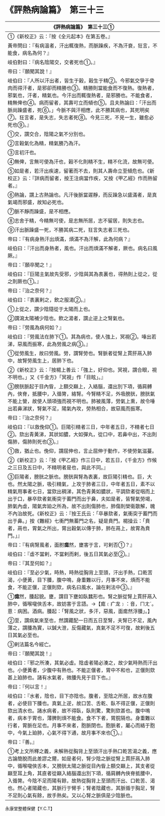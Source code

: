 # 《評熱病論篇》　第三十三

|**《評熱病論篇》　第三十三①**|
|---|
|①《新校正》云：『按《全元起本》在第五卷。』|
|黃帝問曰：『有病溫者，汗出輒復熱，而脈躁疾，不為汗衰，狂言，不能食，病名為何？』|
|岐伯對曰：『病名陰陽交，交者死也①。』|
|帝曰：『願聞其說！』|
|岐伯曰：『人所以汗出者，皆生于榖，榖生于精②。今邪氣交爭于骨肉而得汗者，是邪卻而精勝也③。精勝則當能食而不復熱。復熱者，邪氣也，汗者，精氣也。今汗出而輒復熱者，是邪勝也。不能食者，精無俾也④。病而留者，其壽可立而傾也⑤。且夫熱論曰：「汗出而脈尚躁盛者，死⑥。」今脈不與汗相應，此不勝其病也，其死明矣⑦。狂言者，是失志，失志者死⑧。今見三死，不見一生，雖愈必死也⑨。』|
|①交，謂交合，陰陽之氣不分別也。|
|②言榖氣化為精，精氣勝乃為汗。|
|③言初汗也。|
|④無俾，言無可使為汗也，榖不化則精不生，精不化流，故無可使。|
|⑤如是者，若汗出疾速，留著而不去，則其人壽命立至傾危也。《新校正》云：『詳病而留者，按王注病當作疾，又按《甲乙經》作而熱留者。』|
|⑥熱論，謂上古熱論也。凡汗後脈當遲靜，而反躁急以盛滿者，是真氣竭而邪盛，故知必死也。|
|⑦脈不靜而躁盛，是不相應。|
|⑧志舍于精，今精無可使，是志無所居，志不留居，則失志也。|
|⑨汗出脈躁盛一死，不勝其病二死，狂言失志者三死也。|
|帝曰：『有病身熱汗出煩滿，煩滿不為汗解，此為何病？』|
|岐伯曰：『汗出而身熱者，風也。汗出而煩滿不解者，厥也。病名曰風厥。』|
|帝曰：『願卒聞之！』|
|岐伯曰：『巨陽主氣故先受邪，少陰與其為表裏也，得熱則上從之，從之則厥也①。』|
|帝曰：『治之奈何？』|
|岐伯曰：『表裏剌之，飲之服湯②。』|
|①上從之，謂少陰隨從于太陽而上也。|
|②謂瀉太陽補少陰也。飲之湯者，謂止逆上之腎氣也。|
|帝曰：『勞風為病何如？』|
|岐伯曰：『勞風法在肺下①。其為病也，使人強上，冥視②。唾出若涕，惡風而振寒，此為勞風之病③。』|
|①從勞風生，故曰勞風。勞，謂腎勞也。腎脈者從腎上貫肝鬲入肺中，故腎勞風生上，居肺下也。|
|②《新校正》云：『按楊上善云：「強上，好仰也。冥視，謂合眼，視不明也。」又《千金方》「冥視」作「目眩」。』|
|③膀胱脈起于目內眥，上額交巔上，入絡腦，還出別下項，循肩髆內，俠脊，抵腰中，入循膂，絡腎。今腎精不足，外吸膀胱，膀胱氣不能上營，故使人頭項強而視不明也。肺被風薄，勞氣上熏，故令唾出若鼻涕狀，腎氣不足，陽氣內攻，勞熱相合，故惡風而振寒。|
|帝曰：『治之奈何？』|
|岐伯曰：『以救俛仰①。巨陽引精者三日，中年者五日，不精者七日②。欬出青黃涕，其狀如膿，大如彈丸，從口中，若鼻中出，不出則傷肺，傷肺則死也③。』|
|①救，猶止也。俛仰，謂屈伸也，言止屈伸于動作，不使勞氣滋蔓。|
|②《新校正》云：『按《甲乙經》作三日中，若五日，《千金方》作候之三日及五日中，不精明者是也，與此不同。』|
|③巨陽者，膀胱之脈也。膀胱與腎為表裏，故巨陽引精也。巨，大也。然太陽之脈，吸引精氣，上攻于肺者三日，中年者五日，素不以精氣用事者七日，當欬出稠涕，其色青黃如膿狀，平調欬者從咽而上出于口，暴卒欬者氣衝突于蓄門而出于鼻，夫如是者，皆腎氣勞竭，肺氣內虛，陽氣奔廹之所為，故不出則傷肺也，肺傷則榮衛散解，魄不內治故死。《新校正》云：『按王氏云：「卒暴欬者，氣衝突于蓄門而出于鼻。」按《難經》七衝門無蓄門之名，疑是賁門。楊操云：「賁者，鬲也，胃氣之所出，胃出穀氣以傳于肺，肺在鬲上，故胃為賁門。」』|
|帝曰：『有病腎風者，面胕**痝**然，壅害于言，可剌否①？』|
|岐伯曰：『虛不當剌，不當剌而剌，後五日其氣必至②。』|
|帝曰：『其至何如？』|
|岐伯曰：『至必少氣，時熱，時熱從胸背上至頭，汗出手熱，口乾苦渴，小便黃，目下腫，腹中鳴，身重難以行，月事不來，煩而不能食，不能正偃，正偃則欬，病名曰風水，論在剌法中③。』|
|①**痝**然，腫起貌。壅，謂目下壅如臥蠶形也。腎之脈從腎上貫肝鬲入肺中，循喉嚨俠舌本，故妨害于言語。→【痝﹝疒龙﹞：音，ㄇㄤˊ。意：病困。酒病。腫起：「腎風之狀，多汗，惡風，面痝然浮腫」。】|
|②至，謂病氣來至也，然謂藏配一日而五日至腎，夫腎已不足，風內薄之，謂腫為實，以鍼大泄，反傷藏氣，真氣不足不可復，故剌後五日其氣必至也。|
|③剌法篇名今經亡。|
|帝曰：『願聞其說！』|
|岐伯曰：『邪之所湊，其氣必虛。陰虛者陽必湊之，故少氣時熱而汗出也。小便黃者，少腹中有熱也。不能正偃者，胃中不和也，正偃則欬甚上廹肺也。諸有水氣者，微腫先見于目下也。』|
|帝曰：『何以言！』|
|岐伯曰：『水者，陰也，目下亦陰也。腹者，至陰之所居，故水在腹者，必使目下腫也。真氣上逆，故口苦、舌乾、臥不得正偃，正偃則欬出清水也。諸水病者，故不得臥，臥則驚，驚則欬甚也。腹中鳴者，病本于胃也，薄脾則煩不能食。食不下者，胃脘隔也。身重難以行者，胃脈在足也。月事不來者，胞脈閉也。胞脈者，屬心而絡于胞中，今氣上廹肺，心氣不得下通，故月事不來也①。』|
|帝曰：『善。』|
|①考上文所釋之義，未解熱從胸背上至頭汗出手熱口乾苦渴之義，應古論簡脫而此差謬之爾，如是者何，腎少陰之脈從腎上貫肝鬲入肺中，循喉嚨俠舌本，又膀胱太陽之脈從目內眥上額交巔上，其支者從巔至耳上角，其直者從巔入絡腦還出別下項，循肩髆內俠脊抵腰中，入循膂。今陰不足而陽有餘，故熱從胸背上至頭而汗出、口乾苦、渴也。然心者陽藏也，其脈行于臂手；腎者陰藏也，其脈循于胸足，腎不足則心氣有餘，故手熱矣。又以心腎之脈俱是少陰脈也。|


永康堂整體保健【Y.C.T】


